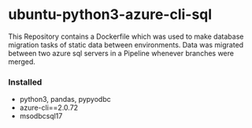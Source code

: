 # ubuntu-python3-azure-cli-sql

This Repository contains a Dockerfile which was used to make database migration tasks of static data between environments. 
Data was migrated between two azure sql servers in a Pipeline whenever branches were merged.

### Installed 

* python3, pandas, pypyodbc
* azure-cli==2.0.72
* msodbcsql17
